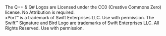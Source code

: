The Q++ & Q# Logos are Licensed under the CC0 (Creative Commons Zero) license. No Attribution is required.  
xPort&trade; is a trademark of Swift Enterprises LLC. Use with permission.
The Swift&trade; Signature and Bird Logo are trademarks of Swift Enterprises LLC. All Rights Reserved. Use with permission.